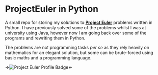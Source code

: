 # ProjectEuler in Python

A small repo for storing my solutions to [**Project Euler**](https://projecteuler.net/) problems written in Python. I have previously solved some of the problems whilst I was at university using Java, however now I am going back over some of the programs and rewriting them in Python. 

The problems are not programming tasks *per se* as they rely heavily on mathematics for an elegant solution, but some can be brute-forced using basic maths and a programming language. 

->![Project Euler Profile Badge](https://projecteuler.net/profile/Adamckay.png)<- 
